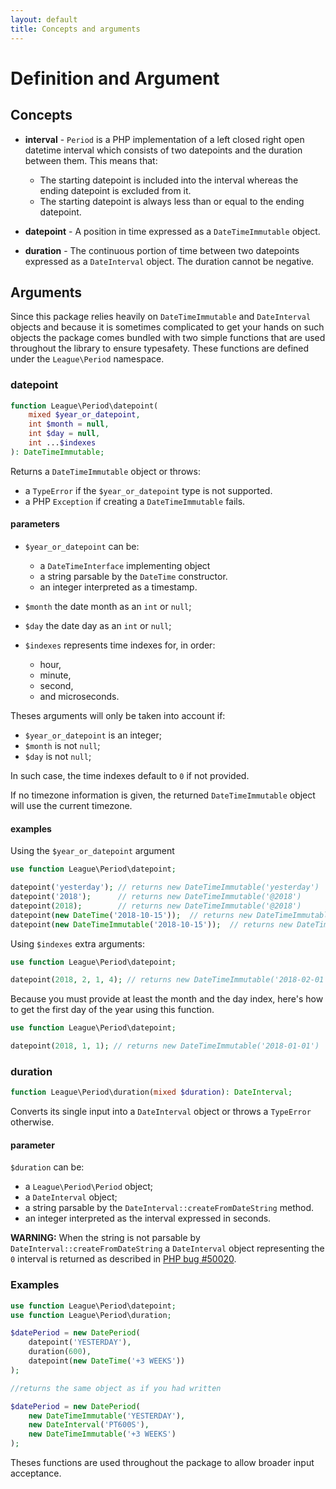 ```yaml
---
layout: default
title: Concepts and arguments
---
```


# Definition and Argument

## Concepts

- **interval** - `Period` is a PHP implementation of a left closed right open datetime interval which consists of two datepoints and the duration between them. This means that:

    - The starting datepoint is included into the interval whereas the ending datepoint is excluded from it.
    - The starting datepoint is always less than or equal to the ending datepoint.

- **datepoint** - A position in time expressed as a `DateTimeImmutable` object.

- **duration** - The continuous portion of time between two datepoints expressed as a `DateInterval` object. The duration cannot be negative.

## Arguments

Since this package relies heavily on `DateTimeImmutable` and `DateInterval` objects and because it is sometimes complicated to get your hands on such objects the package comes bundled with two simple functions that are used throughout the library to ensure typesafety. These functions are defined under the `League\Period` namespace.

### datepoint

~~~php
function League\Period\datepoint(
    mixed $year_or_datepoint,
    int $month = null,
    int $day = null,
    int ...$indexes
): DateTimeImmutable;
~~~

Returns a `DateTimeImmutable` object or throws:

- a `TypeError` if the `$year_or_datepoint` type is not supported.
- a PHP `Exception` if creating a `DateTimeImmutable` fails.

#### parameters

- `$year_or_datepoint` can be:
    - a `DateTimeInterface` implementing object
    - a string parsable by the `DateTime` constructor.
    - an integer interpreted as a timestamp.
- `$month` the date month as an `int` or `null`;
- `$day` the date day as an `int` or `null`;

- `$indexes` represents time indexes for, in order:
    - hour,
    - minute,
    - second,
    - and microseconds.

Theses arguments will only be taken into account if:

- `$year_or_datepoint` is an integer;
- `$month` is not `null`;
- `$day` is not `null`;

In such case, the time indexes default to `0` if not provided.

<p class="message-notice">If no timezone information is given, the returned <code>DateTimeImmutable</code> object will use the current timezone.</p>

#### examples

Using the `$year_or_datepoint` argument

~~~php
use function League\Period\datepoint;

datepoint('yesterday'); // returns new DateTimeImmutable('yesterday')
datepoint('2018');      // returns new DateTimeImmutable('@2018')
datepoint(2018);        // returns new DateTimeImmutable('@2018')
datepoint(new DateTime('2018-10-15'));  // returns new DateTimeImmutable('2018-10-15')
datepoint(new DateTimeImmutable('2018-10-15'));  // returns new DateTimeImmutable('2018-10-15')
~~~

Using `$indexes` extra arguments:

~~~php
use function League\Period\datepoint;

datepoint(2018, 2, 1, 4); // returns new DateTimeImmutable('2018-02-01 04:00:00')
~~~

<p class="message-notice">Because you must provide at least the month and the day index, here's how to get the first day of the year using this function.</p>

~~~php
use function League\Period\datepoint;

datepoint(2018, 1, 1); // returns new DateTimeImmutable('2018-01-01')
~~~

### duration

~~~php
function League\Period\duration(mixed $duration): DateInterval;
~~~

Converts its single input into a `DateInterval` object or throws a `TypeError` otherwise.

#### parameter

`$duration` can be:

- a `League\Period\Period` object;
- a `DateInterval` object;
- a string parsable by the `DateInterval::createFromDateString` method.
- an integer interpreted as the interval expressed in seconds.

<p class="message-warning"><strong>WARNING:</strong> When the string is not parsable by <code>DateInterval::createFromDateString</code> a <code>DateInterval</code> object representing the <code>0</code> interval is returned as described in <a href="https://bugs.php.net/bug.php?id=50020">PHP bug #50020</a>.</p>

### Examples

~~~php
use function League\Period\datepoint;
use function League\Period\duration;

$datePeriod = new DatePeriod(
    datepoint('YESTERDAY'),
    duration(600),
    datepoint(new DateTime('+3 WEEKS'))
);

//returns the same object as if you had written

$datePeriod = new DatePeriod(
    new DateTimeImmutable('YESTERDAY'),
    new DateInterval('PT600S'),
    new DateTimeImmutable('+3 WEEKS')
);
~~~

Theses functions are used throughout the package to allow broader input acceptance.